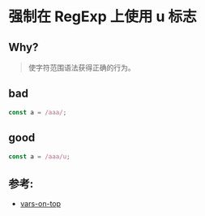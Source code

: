 # 强制在 RegExp 上使用 u 标志

## Why?

> 使字符范围语法获得正确的行为。

## bad

```js
const a = /aaa/;
```

## good

```js
const a = /aaa/u;
```

## 参考:

- [vars-on-top](https://eslint.org/docs/rules/vars-on-top)
